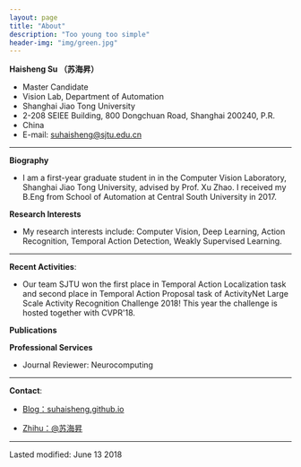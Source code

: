 ```yaml
---
layout: page
title: "About"
description: "Too young too simple"
header-img: "img/green.jpg"
---
```


**Haisheng Su （苏海昇）**
- Master Candidate
- Vision Lab, Department of Automation
- Shanghai Jiao Tong University
- 2-208 SEIEE Building, 800 Dongchuan Road, Shanghai 200240, P.R. 
- China 
- E-mail: suhaisheng@sjtu.edu.cn

---

**Biography**
- I am a first-year graduate student in in the Computer Vision Laboratory, Shanghai Jiao Tong University, advised by Prof. Xu Zhao. I received my B.Eng from School of Automation at Central South University in 2017.

**Research Interests**
- My research interests include: Computer Vision, Deep Learning, Action Recognition, Temporal Action Detection, Weakly Supervised Learning.

---

**Recent Activities**:

- Our team SJTU won the first place in Temporal Action Localization task and second place in Temporal Action Proposal task of ActivityNet Large Scale Activity Recognition Challenge 2018! This year the challenge is hosted together with CVPR'18.

**Publications**


**Professional Services**
- Journal Reviewer: Neurocomputing

---

**Contact**:

- [Blog：suhaisheng.github.io](suhaisheng.github.io)

- [Zhihu：@苏海昇](https://www.zhihu.com/people/sjtushs)

---
Lasted modified: June 13 2018






